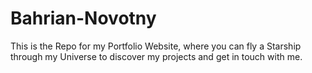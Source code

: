 # Bahrian-Novotny
This is the Repo for my Portfolio Website, where you can fly a Starship through my Universe to discover my projects and get in touch with me.

